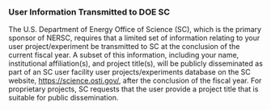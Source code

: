### User Information Transmitted to DOE SC

The U.S. Department of Energy Office of Science (SC), which is the primary 
sponsor of NERSC, requires that a limited set of information relating to your 
user project/experiment be transmitted to SC at the conclusion of the current 
fiscal year. A subset of this information, including your name, institutional 
affiliation(s), and project title(s), will be publicly disseminated as part of 
an SC user facility user projects/experiments database on the SC website, 
<https://science.osti.gov/>, after the conclusion of the fiscal year. For 
proprietary projects, SC requests that the user provide a project title that is 
suitable for public dissemination. 
